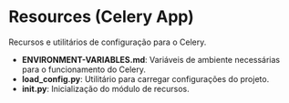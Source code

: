 # Resources (Celery App)

Recursos e utilitários de configuração para o Celery.

- **ENVIRONMENT-VARIABLES.md**: Variáveis de ambiente necessárias para o funcionamento do Celery.
- **load_config.py**: Utilitário para carregar configurações do projeto.
- **__init__.py**: Inicialização do módulo de recursos.
